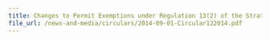 ```yaml
---
title: Changes to Permit Exemptions under Regulation 13(2) of the Strategic Goods (Control) Regulations
file_url: /news-and-media/circulars/2014-09-01-Circular122014.pdf
---
```

